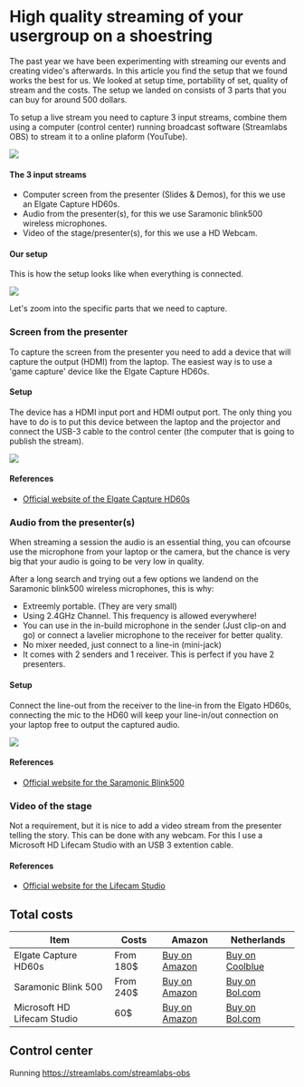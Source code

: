 # High quality streaming of your usergroup on a shoestring

The past year we have been experimenting with streaming our events and creating video's afterwards. In this article you find the setup that we found works the best for us. We looked at setup time, portability of set, quality of stream and the costs. The setup we landed on consists of 3 parts that you can buy for around 500 dollars.

To setup a live stream you need to capture 3 input streams, combine them using a computer (control center) running broadcast software (Streamlabs OBS) to stream it to a online plaform (YouTube).

![](https://raw.githubusercontent.com/hnky/blog/master/images/overview.jpg)

#### The 3 input streams
* Computer screen from the presenter (Slides & Demos), for this we use an Elgate Capture HD60s.
* Audio from the presenter(s), for this we use Saramonic blink500 wireless microphones.
* Video of the stage/presenter(s), for this we use a HD Webcam.

#### Our setup
This is how the setup looks like when everything is connected.

![](https://raw.githubusercontent.com/hnky/blog/master/images/fullsetup.jpg)

Let's zoom into the specific parts that we need to capture.

### Screen from the presenter
To capture the screen from the presenter you need to add a device that will capture the output (HDMI) from the laptop. The easiest way is to use a 'game capture' device like the Elgate Capture HD60s.

#### Setup
The device has a HDMI input port and HDMI output port. The only thing you have to do is to put this device between the laptop and the projector and connect the USB-3 cable to the control center (the computer that is going to publish the stream).

![](https://raw.githubusercontent.com/hnky/blog/master/images/elgato-connections.jpg)

#### References
* [Official website of the Elgate Capture HD60s](https://www.elgato.com/en/gaming/game-capture-hd60-s)

### Audio from the presenter(s)
When streaming a session the audio is an essential thing, you can ofcourse use the microphone from your laptop or the camera, but the chance is very big that your audio is going to be very low in quality. 

After a long search and trying out a few options we landend on the Saramonic blink500 wireless microphones, this is why:
* Extreemly portable. (They are very small)
* Using 2.4GHz Channel. This frequency is allowed everywhere!
* You can use in the in-build microphone in the sender (Just clip-on and go) or connect a lavelier microphone to the receiver for better quality.
* No mixer needed, just connect to a line-in (mini-jack)
* It comes with 2 senders and 1 receiver. This is perfect if you have 2 presenters.

#### Setup
Connect the line-out from the receiver to the line-in from the Elgato HD60s, connecting the mic to the HD60 will keep your line-in/out connection on your laptop free to output the captured audio.

![](https://raw.githubusercontent.com/hnky/blog/master/images/saramonic.jpg)

#### References
* [Official website for the Saramonic Blink500](http://www.saramonic.com/product/blink500-b2txtxrx/)


### Video of the stage
Not a requirement, but it is nice to add a video stream from the presenter telling the story. This can be done with any webcam. For this I use a Microsoft HD Lifecam Studio with an USB 3 extention cable.

#### References
* [Official website for the Lifecam Studio](https://www.microsoft.com/accessories/en-us/products/webcams/lifecam-studio/q2f-00013)


## Total costs

| Item |  Costs |  Amazon | Netherlands |
| -- |  -- |  -- | -- |
| Elgate Capture HD60s | From 180$ | [Buy on Amazon](https://www.amazon.com/Elgato-Game-Capture-HD60-PlayStation/dp/B01DRWCOGA/) | [Buy on Coolblue](https://www.coolblue.nl/product/708429/elgato-game-capture-hd60-s.html)
| Saramonic Blink 500 | From 240$ | [Buy on Amazon](https://www.amazon.com/Saramonic-Ultracompact-Dual-channel-Microphone-Transmitters/dp/B07Z2LRDQX/) | [Buy on Bol.com](https://www.bol.com/nl/p/saramonic-duo-lavalier-microfoon-draadloos-blink-500-b2/9200000127214177/)
| Microsoft HD Lifecam Studio | 60$ | [Buy on Amazon](https://www.amazon.com/Microsoft-LifeCam-Studio-1080p-Webcam/dp/B0042X8NT6) | [Buy on Bol.com](https://www.bol.com/nl/p/microsoft-lifecam-studio-for-business-zakelijke-webcam/1003004011476624/)


## Control center

Running https://streamlabs.com/streamlabs-obs

